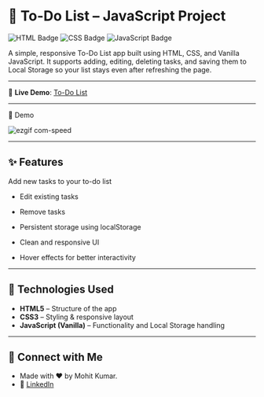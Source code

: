 # 📝 To-Do List – JavaScript Project

![HTML Badge](https://img.shields.io/badge/HTML5-E34F26?logo=html5&logoColor=white)
![CSS Badge](https://img.shields.io/badge/CSS3-1572B6?logo=css3&logoColor=white)
![JavaScript Badge](https://img.shields.io/badge/JavaScript-F7DF1E?logo=javascript&logoColor=black)

A simple, responsive To-Do List app built using HTML, CSS, and Vanilla JavaScript.
It supports adding, editing, deleting tasks, and saving them to Local Storage so your list stays even after refreshing the page.

---


🔗 **Live Demo**: [To-Do List](https://to-do-list-mk-01.netlify.app/)

---

📸 Demo

![ezgif com-speed](https://github.com/user-attachments/assets/68e169bb-22d3-4fcf-aff1-5038a69fa8ca)

---



## ✨ Features
Add new tasks to your to-do list

- Edit existing tasks

- Remove tasks

- Persistent storage using localStorage

- Clean and responsive UI

-  Hover effects for better interactivity
 
---

## 📂 Technologies Used
- **HTML5** – Structure of the app
- **CSS3** – Styling & responsive layout
- **JavaScript (Vanilla)** – Functionality and Local Storage handling

---


## 🔗 Connect with Me  

- Made with ❤️ by Mohit Kumar.
- 💼 [LinkedIn](https://www.linkedin.com/in/mohit-kumar16)  
